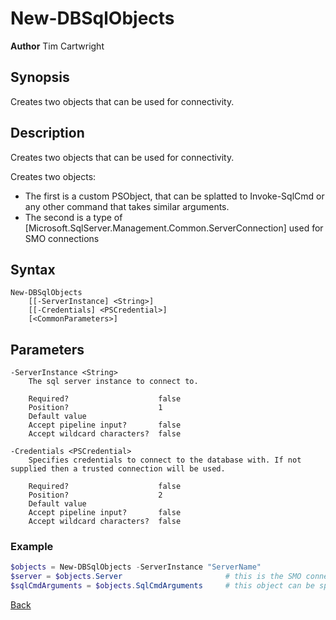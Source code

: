 # New-DBSqlObjects
**Author** Tim Cartwright

## Synopsis
Creates two objects that can be used for connectivity.

## Description
Creates two objects that can be used for connectivity.

Creates two objects:
* The first is a custom PSObject, that can be splatted to Invoke-SqlCmd or any other command that takes similar arguments.
* The second is a type of [Microsoft.SqlServer.Management.Common.ServerConnection] used for SMO connections


## Syntax
    New-DBSqlObjects 
        [[-ServerInstance] <String>] 
        [[-Credentials] <PSCredential>] 
        [<CommonParameters>]

## Parameters
    -ServerInstance <String>
        The sql server instance to connect to.

        Required?                    false
        Position?                    1
        Default value                
        Accept pipeline input?       false
        Accept wildcard characters?  false

    -Credentials <PSCredential>
        Specifies credentials to connect to the database with. If not supplied then a trusted connection will be used.

        Required?                    false
        Position?                    2
        Default value                
        Accept pipeline input?       false
        Accept wildcard characters?  false

### Example

```powershell
$objects = New-DBSqlObjects -ServerInstance "ServerName"
$server = $objects.Server                       # this is the SMO connection object
$sqlCmdArguments = $objects.SqlCmdArguments     # this object can be splatted to Invoke-SqlCmd or other functions that take the same parameters
```

[Back](/README.md)